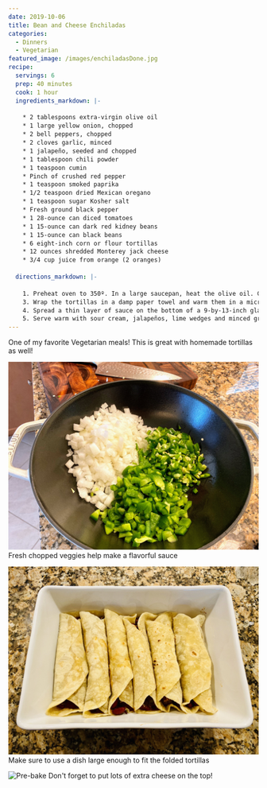 ```yaml
---
date: 2019-10-06
title: Bean and Cheese Enchiladas
categories:
  - Dinners
  - Vegetarian
featured_image: /images/enchiladasDone.jpg
recipe:
  servings: 6
  prep: 40 minutes
  cook: 1 hour
  ingredients_markdown: |-

    * 2 tablespoons extra-virgin olive oil 
    * 1 large yellow onion, chopped 
    * 2 bell peppers, chopped 
    * 2 cloves garlic, minced 
    * 1 jalapeño, seeded and chopped 
    * 1 tablespoon chili powder 
    * 1 teaspoon cumin 
    * Pinch of crushed red pepper 
    * 1 teaspoon smoked paprika 
    * 1/2 teaspoon dried Mexican oregano 
    * 1 teaspoon sugar Kosher salt 
    * Fresh ground black pepper 
    * 1 28-ounce can diced tomatoes  
    * 1 15-ounce can dark red kidney beans
    * 1 15-ounce can black beans 
    * 6 eight-inch corn or flour tortillas 
    * 12 ounces shredded Monterey jack cheese
    * 3/4 cup juice from orange (2 oranges)

  directions_markdown: |-

    1. Preheat oven to 350º. In a large saucepan, heat the olive oil. Cook the onion and bell peppers over moderate heat until soft and translucent, about 5 to 7 minutes. Add the garlic, jalapeño, chili powder, cumin, crushed red pepper, paprika, oregano, sugar, salt and pepper and cook, stirring, for 1 minute. Stir in the tomatoes and remove from heat. Set aside 1 cup of the tomato mixture. Blend the remaining mixture in a food processor or blender until smooth. Return the tomato mixture to heat and simmer for 20 minutes.  2. Place the reserved 1 cup of sauce in a large bowl. Stir in the 2 cans of beans and 2 cups of cheese.
    3. Wrap the tortillas in a damp paper towel and warm them in a microwave oven until soft and pliable, about 1 minute.
    4. Spread a thin layer of sauce on the bottom of a 9-by-13-inch glass baking dish. Arrange the tortillas on a work surface. Spoon about 3/4 cup of the bean mixture onto each tortilla. Roll up the tortillas and arrange them in the baking dish. Top the tortillas evenly with the remaining sauce. Sprinkle the tops of the enchiladas with the remaining cup of cheese. Bake for 15 to 20 minutes, until the enchiladas are hot and the cheese is melted.
    5. Serve warm with sour cream, jalapeños, lime wedges and minced green onions.
---
```


One of my favorite Vegetarian meals! This is great with homemade tortillas as well!

![Chopped veggies](/images/enchiladaVeggies.jpg)
Fresh chopped veggies help make a flavorful sauce

![Folded Tortillas](/images/enchiladasFolded.jpg)
Make sure to use a dish large enough to fit the folded tortillas

![Pre-bake](/images/enchiladasPreBake.jpg)
Don't forget to put lots of extra cheese on the top!

